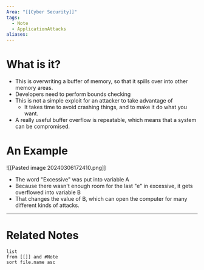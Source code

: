 ```yaml
---
Area: "[[Cyber Security]]"
tags:
  - Note
  - ApplicationAttacks
aliases:
---
```

# What is it?
- This is overwriting a buffer of memory, so that it spills over into other memory areas.
- Developers need to perform bounds checking
- This is not a simple exploit for an attacker to take advantage of
	- It takes time to avoid crashing things, and to make it do what you want.
- A really useful buffer overflow is repeatable, which means that a system can be compromised.

# An Example 
![[Pasted image 20240306172410.png]]
- The word "Excessive" was put into variable A
- Because there wasn't enough room for the last "e" in excessive, it gets overflowed into variable B
- That changes the value of B, which can open the computer for many different kinds of attacks.

---
# Related Notes
```dataview
list
from [[]] and #Note 
sort file.name asc
```
